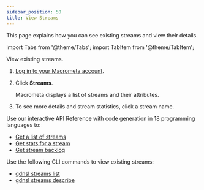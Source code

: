 ```yaml
---
sidebar_position: 50
title: View Streams
---
```


This page explains how you can see existing streams and view their details.

import Tabs from '@theme/Tabs';
import TabItem from '@theme/TabItem';

<Tabs groupId="operating-systems">
<TabItem value="console" label="Web Console">

View existing streams.

1. [Log in to your Macrometa account](https://auth.paas.macrometa.io/).
1. Click **Streams**.

   Macrometa displays a list of streams and their attributes.

1. To see more details and stream statistics, click a stream name.

</TabItem>
<TabItem value="api" label="REST API">

Use our interactive API Reference with code generation in 18 programming languages to:

- [Get a list of streams](https://macrometa.com/docs/api#/operations/ListOfStreams)
- [Get stats for a stream](https://macrometa.com/docs/api#/operations/Stats)
- [Get stream backlog](https://macrometa.com/docs/api#/operations/Backlog)

</TabItem>
<TabItem value="cli" label="CLI">

Use the following CLI commands to view existing streams:

- [gdnsl streams list](../cli/streams-cli.md#gdnsl-streams-list)
- [gdnsl streams describe](../cli/streams-cli.md#gdnsl-streams-describe)

</TabItem>
</Tabs>

